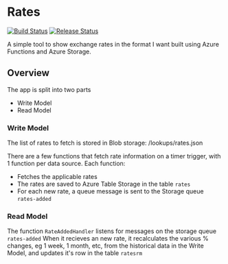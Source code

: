 # Rates

[![Build Status](https://dev.azure.com/jfenton/JamesApps/_apis/build/status/Rates?branchName=master)](https://dev.azure.com/jfenton/JamesApps/_build/latest?definitionId=1&branchName=master)
[![Release Status](https://vsrm.dev.azure.com/jfenton/_apis/public/Release/badge/4ccaff51-2a04-4919-85ac-9e048c5dde4c/2/2)](https://dev.azure.com/jfenton/JamesApps/_release?view=all&definitionId=2)


A simple tool to show exchange rates in the format I want built using Azure Functions and Azure Storage.

## Overview
The app is split into two parts
- Write Model
- Read Model

### Write Model
The list of rates to fetch is stored in Blob storage:
/lookups/rates.json

There are a few functions that fetch rate information on a timer trigger, with 1 function per data source. Each function:
- Fetches the applicable rates
- The rates are saved to Azure Table Storage in the table `rates`
- For each new rate, a queue message is sent to the Storage queue `rates-added`

### Read Model
The function `RateAddedHandler` listens for messages on the storage queue `rates-added`
When it recieves an new rate, it recalculates the various % changes, eg 1 week, 1 month, etc, from the historical data in the Write Model, 
and updates it's row in the table `ratesrm`
